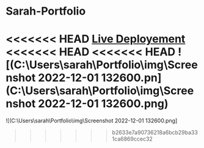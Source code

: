 # Sarah-Portfolio
<<<<<<< HEAD
[Live Deployement](https://Sarah-Portfolio.sarahabazan.repl.co)
<<<<<<< HEAD
<<<<<<< HEAD
![(C:\Users\sarah\Portfolio\img\Screenshot 2022-12-01 132600.pn](C:\Users\sarah\Portfolio\img\Screenshot 2022-12-01 132600.png)
=======
![(C:\Users\sarah\Portfolio\img\Screenshot 2022-12-01 132600.png]
>>>>>>> b2633e7a90736218a6bcb29ba331ca6869ccec32

